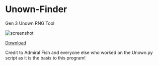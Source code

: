 # Unown-Finder
Gen 3 Unown RNG Tool

![screenshot](https://i.imgur.com/U0VdbQz.png)

[Download](https://github.com/Lincoln-LM/Unown-Finder/releases)

Credit to Admiral Fish and everyone else who worked on the Unown.py script as it is the basis to this program!
